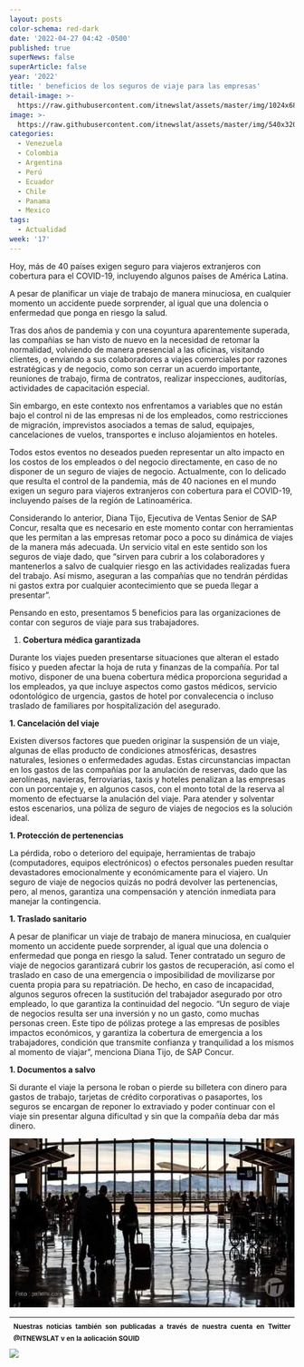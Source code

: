 ```yaml
---
layout: posts
color-schema: red-dark
date: '2022-04-27 04:42 -0500'
published: true
superNews: false
superArticle: false
year: '2022'
title: ' beneficios de los seguros de viaje para las empresas'
detail-image: >-
  https://raw.githubusercontent.com/itnewslat/assets/master/img/1024x680/Viajeros-g.jpg
image: >-
  https://raw.githubusercontent.com/itnewslat/assets/master/img/540x320/Viajeros-p.jpg
categories:
  - Venezuela
  - Colombia
  - Argentina
  - Perú
  - Ecuador
  - Chile
  - Panama
  - Mexico
tags:
  - Actualidad
week: '17'
---
```

Hoy, más de 40 países exigen seguro para viajeros extranjeros con cobertura para el COVID-19, incluyendo algunos países de América Latina.

A pesar de planificar un viaje de trabajo de manera minuciosa, en cualquier momento un accidente puede sorprender, al igual que una dolencia o enfermedad que ponga en riesgo la salud. 

Tras dos años de pandemia y con una coyuntura aparentemente superada, las compañías se han visto de nuevo en la necesidad de retomar la normalidad, volviendo de manera presencial a las oficinas, visitando clientes, o enviando a sus colaboradores a viajes comerciales por razones estratégicas y de negocio, como son cerrar un acuerdo importante, reuniones de trabajo, firma de contratos, realizar inspecciones, auditorías, actividades de capacitación especial. 

Sin embargo, en este contexto nos enfrentamos a variables que no están bajo el control ni de las empresas ni de los empleados, como restricciones de migración, imprevistos asociados a temas de salud, equipajes, cancelaciones de vuelos, transportes e incluso alojamientos en hoteles.

Todos estos eventos no deseados pueden representar un alto impacto en los costos de los empleados o del negocio directamente, en caso de no disponer de un seguro de viajes de negocio. Actualmente, con lo delicado que resulta el control de la pandemia, más de 40 naciones en el mundo exigen un seguro para viajeros extranjeros con cobertura para el COVID-19, incluyendo países de la región de Latinoamérica.

Considerando lo anterior, Diana Tijo, Ejecutiva de Ventas Senior de SAP Concur, resalta que es necesario en este momento contar con herramientas que les permitan a las empresas retomar poco a poco su dinámica de viajes de la manera más adecuada. Un servicio vital en este sentido son los seguros de viaje dado, que “sirven para cubrir a los colaboradores y mantenerlos a salvo de cualquier riesgo en las actividades realizadas fuera del trabajo. Así mismo, aseguran a las compañías que no tendrán pérdidas ni gastos extra por cualquier acontecimiento que se pueda llegar a presentar”.

Pensando en esto, presentamos 5 beneficios para las organizaciones de contar con seguros de viaje para sus trabajadores.

1. **Cobertura médica garantizada**

Durante los viajes pueden presentarse situaciones que alteran el estado físico y pueden afectar la hoja de ruta y finanzas de la compañía. Por tal motivo, disponer de una buena cobertura médica proporciona seguridad a los empleados, ya que incluye aspectos como gastos médicos, servicio odontológico de urgencia, gastos de hotel por convalecencia o incluso traslado de familiares por hospitalización del asegurado.

**1. Cancelación del viaje**

Existen diversos factores que pueden originar la suspensión de un viaje, algunas de ellas producto de condiciones atmosféricas, desastres naturales, lesiones o enfermedades agudas. Estas circunstancias impactan en los gastos de las compañías por la anulación de reservas, dado que las aerolíneas, navieras, ferroviarias, taxis y hoteles penalizan a las empresas con un porcentaje y, en algunos casos, con el monto total de la reserva al momento de efectuarse la anulación del viaje. Para atender y solventar estos escenarios, una póliza de seguro de viajes de negocios es la solución ideal.

**1. Protección de pertenencias**

La pérdida, robo o deterioro del equipaje, herramientas de trabajo (computadores, equipos electrónicos) o efectos personales pueden resultar devastadores emocionalmente y económicamente para el viajero. Un seguro de viaje de negocios quizás no podrá devolver las pertenencias, pero, al menos, garantiza una compensación y atención inmediata para manejar la contingencia.

**1. Traslado sanitario**

A pesar de planificar un viaje de trabajo de manera minuciosa, en cualquier momento un accidente puede sorprender, al igual que una dolencia o enfermedad que ponga en riesgo la salud. Tener contratado un seguro de viaje de negocios garantizará cubrir los gastos de recuperación, así como el traslado en caso de una emergencia o imposibilidad de movilizarse por cuenta propia para su  repatriación.
De hecho, en caso de incapacidad, algunos seguros ofrecen la sustitución del trabajador asegurado por otro empleado, lo que garantiza la continuidad del negocio. “Un seguro de viaje de negocios resulta ser una inversión y no un gasto, como muchas personas creen. Este tipo de pólizas protege a las empresas de posibles impactos económicos, y garantiza la cobertura de emergencia a los trabajadores, condición que transmite confianza y tranquilidad a los mismos al momento de viajar”, menciona Diana Tijo, de SAP Concur.

**1. Documentos a salvo**

Si durante el viaje la persona le roban o pierde su billetera con dinero para gastos de trabajo, tarjetas de crédito corporativas o pasaportes, los seguros se encargan de reponer lo extraviado y poder continuar con el viaje sin presentar alguna dificultad y sin que la compañía deba dar más dinero.

![](https://raw.githubusercontent.com/itnewslat/assets/master/img/540x320/Viajeros-p.jpg)

<table style="height: 42px;" width="569">
<tbody>
<tr>
<td style="text-align: justify;"><sub><strong>Nuestras noticias también son publicadas a través de nuestra cuenta en Twitter <a href="https://twitter.com/itnewslat?lang=es">@ITNEWSLAT</a> y en la aplicación <a href="https://squidapp.co/en/">SQUID</a></strong></sub></td>
</tr>
</tbody>
</table>

<img src="https://tracker.metricool.com/c3po.jpg?hash=56f88a41e39ab42c063cc51676587a04"/>